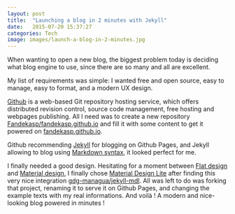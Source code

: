 ```yaml
---
layout: post
title:  "Launching a blog in 2 minutes with Jekyll"
date:   2015-07-20 15:37:27
categories: Tech
image: images/launch-a-blog-in-2-minutes.jpg
---
```


When wanting to open a new blog, the biggest problem today is deciding what blog
engine to use, since there are so many and all are excellent.

My list of requirements was simple: I wanted free and open source, easy to
manage, easy to format, and a modern UX design.

<!--more-->

[Github][github] is a web-based Git repository hosting service, which offers
distributed revision control, source code management, free hosting and webpages
publishing. All I need was to create a new repository
[Fandekasp/fandekasp.github.io][fandekasp_github] and fill it with some content to get it
powered on [fandekasp.github.io][fandekasp_pages].

Github recommending [Jekyll][jekyll] for blogging on Github Pages, and Jekyll
allowing to blog using [Markdown syntax][markdown], it looked perfect for me.

I finally needed a good design. Hesitating for a moment between [Flat design][flat]
and [Material design][material], I finally chose [Material Design Lite][mdl]
after finding this very nice integration [gdg-managua/jekyll-mdl][jekyll_mdl].
All was left to do was forking that project, renaming it to serve it on Github
Pages, and changing the example texts with my real informations. And voilà ! A
modern and nice-looking blog powered in minutes !


[github]:               http://github.com
[fandekasp_github]:     https://github.com/Fandekasp/fandekasp.github.io
[fandekasp_pages]:      http://fandekasp.github.io
[jekyll]:               http://jekyllrb.com
[markdown]:             http://daringfireball.net/projects/markdown
[flat]:                 https://en.wikipedia.org/wiki/Flat_design
[material]:             https://www.google.com/design/spec/material-design/introduction.html
[mdl]:                  http://www.getmdl.io
[jekyll_mdl]:           https://github.com/gdg-managua/jekyll-mdl
